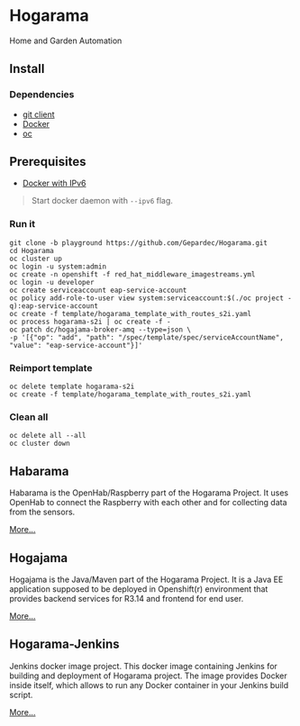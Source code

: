 # Hogarama
Home and Garden Automation

## Install

### Dependencies 
* [git client](https://git-scm.com/)
* [Docker](https://www.docker.com/)
* [oc](https://www.openshift.org/download.html#oc-platforms)

## Prerequisites
* [Docker with IPv6](https://docs.docker.com/engine/userguide/networking/default_network/ipv6/)
 > Start docker daemon with `--ipv6` flag.

### Run it
```
git clone -b playground https://github.com/Gepardec/Hogarama.git
cd Hogarama
oc cluster up
oc login -u system:admin
oc create -n openshift -f red_hat_middleware_imagestreams.yml
oc login -u developer
oc create serviceaccount eap-service-account
oc policy add-role-to-user view system:serviceaccount:$(./oc project -q):eap-service-account
oc create -f template/hogarama_template_with_routes_s2i.yaml
oc process hogarama-s2i | oc create -f -
oc patch dc/hogajama-broker-amq --type=json \
-p '[{"op": "add", "path": "/spec/template/spec/serviceAccountName", "value": "eap-service-account"}]'
```

### Reimport template
```
oc delete template hogarama-s2i
oc create -f template/hogarama_template_with_routes_s2i.yaml
```

### Clean all
```
oc delete all --all
oc cluster down
```



## Habarama
Habarama is the OpenHab/Raspberry part of the Hogarama Project.
It uses OpenHab to connect the Raspberry with each other and for collecting data from the sensors.

[More...](Habarama/README.md)

## Hogajama
Hogajama is the Java/Maven part of the Hogarama Project. It is a Java EE application supposed to be deployed in Openshift(r) environment that provides backend services for R3.14 and frontend for end user.

[More...](Hogajama/README.md)

## Hogarama-Jenkins
Jenkins docker image project. This docker image containing Jenkins for building and deployment of Hogarama project. The image provides Docker inside itself, which allows to run any Docker container in your Jenkins build script.

[More...](Jenkins/README.md)
